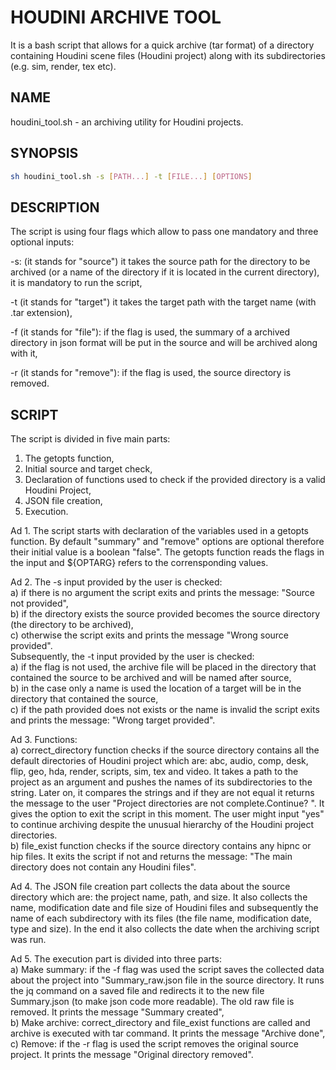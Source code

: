 # HOUDINI ARCHIVE TOOL

It is a bash script that allows for a quick archive (tar format) of a directory containing Houdini scene files (Houdini project) along with its subdirectories (e.g. sim, render, tex etc).

## NAME
houdini_tool.sh - an archiving utility for Houdini projects.

## SYNOPSIS

```bash
sh houdini_tool.sh -s [PATH...] -t [FILE...] [OPTIONS]
```
## DESCRIPTION
The script is using four flags which allow to pass one mandatory and three optional inputs:

-s: (it stands for "source") it takes the source path for the directory to be archived (or a name of the directory if it is located in the current directory), it is mandatory to run the script,

-t (it stands for "target") it takes the target path with the target name (with .tar extension),

-f (it stands for "file"):
if the flag is used, the summary of a archived directory in json format will be put in the source and will be archived along with it,

-r (it stands for "remove"):
if the flag is used, the source directory is removed.

## SCRIPT
The script is divided in five main parts:
1. The getopts function, 
2. Initial source and target check,
3. Declaration of functions used to check if the provided directory is a valid Houdini Project,
4. JSON file creation,
5. Execution.<br/>

Ad 1. The script starts with declaration of the variables used in a getopts function. By default "summary" and "remove" options are optional therefore their initial value is a boolean "false". The getopts function reads the flags in the input and ${OPTARG} refers to the corrensponding values.

Ad
2. The -s input provided by the user is checked:<br/>
a) if there is no argument the script exits and prints the message: "Source not provided",<br/>
b) if the directory exists the source provided becomes the source directory (the directory to be archived),<br/>
c) otherwise the script exits and prints the message "Wrong source provided".<br/>
Subsequently, the -t input provided by the user is checked:<br/>
a) if the flag is not used, the archive file will be placed in the directory that contained the source to be archived and will be named after source,<br/>
b) in the case only a name is used the location of a target will be in the directory that contained the source,<br/>
c) if the path provided does not exists or the name is invalid the script exits and prints the message: "Wrong target provided".<br/>

Ad
3. Functions:<br/>
a) correct_directory function checks if the source directory contains all the default directories of Houdini project which are: abc, audio, comp, desk, flip, geo, hda, render, scripts, sim, tex and video. It takes a path to the project as an argument and pushes the names of its subdirectories to the string. Later on, it compares the strings and if they are not equal it returns the message to the user "Project directories are not complete.Continue? <Enter yes if so>". It gives the option to exit the script in this moment. The user might input "yes" to continue archiving despite the unusual hierarchy of the Houdini project directories.<br/>
b) file_exist function checks if the source directory contains any hipnc or hip files. It exits the script if not and returns the message: "The main directory does not contain any Houdini files".<br/>
  
Ad
4. The JSON file creation part collects the data about the source directory which are: the project name, path, and size. It also collects the name, modification date and file size of Houdini files and subsequently the name of each subdirectory with its files (the file name, modification date, type and size). In the end it also collects the date when the archiving script was run. 
 
Ad
5. The execution part is divided into three parts:<br/>
a) Make summary: if the -f flag was used the script saves the collected data about the project into "Summary_raw.json file in the source directory. It runs the jq command on a saved file and redirects it to the new file Summary.json (to make json code more readable). The old raw file is removed. It prints the message "Summary created",<br/>
b) Make archive: correct_directory and file_exist functions are called and archive is executed with tar command. It prints the message "Archive done",<br/>
c) Remove: if the -r flag is used the script removes the original source project. It prints the message "Original directory removed".<br/>
